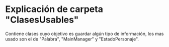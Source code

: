 # Explicación de carpeta "ClasesUsables"
Contiene clases cuyo objetivo es guardar algún tipo de información, los mas usado son el de "Palabra", "MainManager" y "EstadoPersonaje".